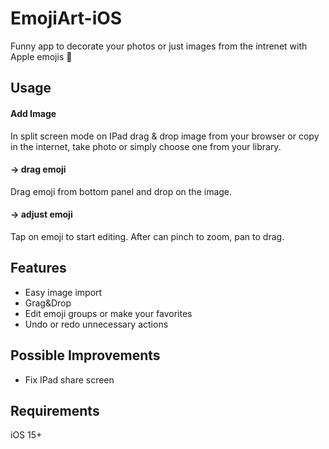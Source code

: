 # EmojiArt-iOS
Funny app to decorate your photos or just images from the intrenet with Apple emojis 🤪
## Usage
#### Add Image 
In split screen mode on IPad drag & drop image from your browser or copy in the internet, take photo or simply choose one from your library.
#### -> drag emoji
Drag emoji from bottom panel and drop on the image.
#### -> adjust emoji
Tap on emoji to start editing. After can pinch to zoom, pan to drag.
## Features
 - Easy image import
 - Grag&Drop
 - Edit emoji groups or make your favorites
 - Undo or redo unnecessary actions
## Possible Improvements
- Fix IPad share screen
## Requirements
iOS 15+
